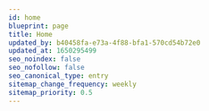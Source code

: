 ```yaml
---
id: home
blueprint: page
title: Home
updated_by: b40458fa-e73a-4f88-bfa1-570cd54b72e0
updated_at: 1650295499
seo_noindex: false
seo_nofollow: false
seo_canonical_type: entry
sitemap_change_frequency: weekly
sitemap_priority: 0.5
---
```

